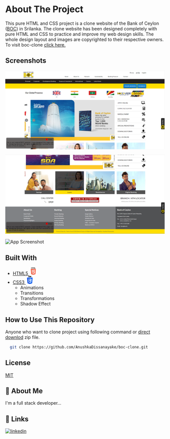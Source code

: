 
# About The Project

This pure HTML and CSS project is a clone website of the Bank of Ceylon ([BOC](https://www.boc.lk/)) in Srilanka. The clone website has been designed completely with pure HTML and CSS to practice and improve my web design skills. The whole design layout and images are copyrighted to their respective owners.
To visit boc-clone [click here.](https://anushkadissanayake.github.io/boc-clone/)


## Screenshots

![App Screenshot](screenshot/ss1.PNG)

![App Screenshot](screenshot/ss2.PNG)

![App Screenshot](screenshot/Animation0.gif)


## Built With

- [HTML5 <img src="img/HTML5.png" width=25px>](https://developer.mozilla.org/en-US/docs/Glossary/HTML5)
- [CSS3 <img src="img/CSS3.png" width=25px>](https://developer.mozilla.org/en-US/docs/Web/CSS)
    - Animations
    - Transitions
    - Transformations
    - Shadow Effect



## How to Use This Repository

Anyone who want to clone project using following command or [direct downlod](https://github.com/AnushkaDissanayake/boc-clone/archive/refs/heads/main.zip) zip file.

```bash
  git clone https://github.com/AnushkaDissanayake/boc-clone.git
```
    
## License

[MIT]()


## 🚀 About Me
I'm a full stack developer...


## 🔗 Links
[![linkedin](https://img.shields.io/badge/linkedin-0A66C2?style=for-the-badge&logo=linkedin&logoColor=white)](https://www.linkedin.com/in/anushka-madusanka-disanayaka-294660170/)
